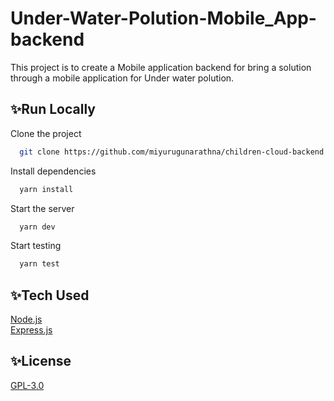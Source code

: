 # Under-Water-Polution-Mobile_App-backend
This project is to create a Mobile application backend for bring a solution through a mobile application for Under water polution.

## ✨Run Locally

Clone the project

```bash
  git clone https://github.com/miyurugunarathna/children-cloud-backend.git
```

Install dependencies

```bash
  yarn install
```

Start the server

```bash
  yarn dev
```

Start testing

```bash
  yarn test
```


## ✨Tech Used

[Node.js](https://nodejs.org/en/)  
[Express.js](https://expressjs.com/)  


## ✨License

[GPL-3.0](LICENSE)
